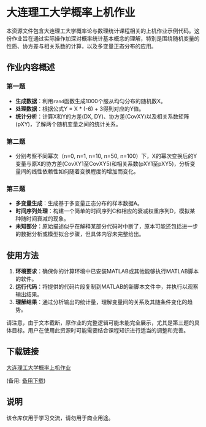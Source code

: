 # 大连理工大学概率上机作业

本资源文件包含大连理工大学概率论与数理统计课程相关的上机作业示例代码。这份作业旨在通过实际操作加深对概率统计基本概念的理解，特别是围绕随机变量的性质、协方差与相关系数的计算，以及多变量正态分布的应用。

## 作业内容概述

### 第一题
- **生成数据**：利用`rand`函数生成1000个服从均匀分布的随机数X。
- **处理数据**：根据公式Y = X * (-6) + 3得到对应的Y值。
- **统计分析**：计算X和Y的方差(DX, DY)、协方差(CovXY)以及相关系数矩阵(pXY)，了解两个随机变量之间的统计关系。

### 第二题
- 分别考察不同幂次（n=0, n=1, n=10, n=50, n=100）下，X的幂次变换后的Y变量与原X的协方差(CovXY1至CovXY5)和相关系数(pXY1至pXY5)，分析变量间的线性依赖性如何随着变换程度的增加而变化。

### 第三题
- **多变量生成**：生成基于多变量正态分布的样本数据A。
- **时间序列处理**：构建一个简单的时间序列C和相应的衰减权重序列D，模拟某种随时间衰减的现象。
- **未知部分**：原始描述似乎在解释某部分代码时中断了，原本可能还包括进一步的数据分析或模型拟合步骤，但具体内容未完整给出。

## 使用方法
1. **环境要求**：确保你的计算环境中已安装MATLAB或其他能够执行MATLAB脚本的软件。
2. **运行代码**：将提供的代码片段复制到MATLAB的新脚本文件中，并执行以观察输出结果。
3. **理解结果**：通过分析输出的统计量，理解变量间的关系及其随条件变化的趋势。

请注意，由于文本截断，原作业的完整逻辑可能未能完全展示，尤其是第三题的具体目标。用户在使用此资源时可能需要结合课程知识进行适当的调整和完善。

## 下载链接
[大连理工大学概率上机作业](https://pan.quark.cn/s/fe9aae7516d5) 

(备用: [备用下载](https://pan.baidu.com/s/1kiUaD4-CpihFnelID09o1A?pwd=1234))

## 说明

该仓库仅用于学习交流，请勿用于商业用途。
